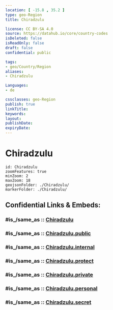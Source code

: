 ```yaml
---
location: [ -15.8 , 35.2 ] 
type: geo-Region
title: Chiradzulu

license: CC BY-SA 4.0
source: https://datahub.io/core/country-codes
isDeleted: false
isReadOnly: false
draft: false
confidential: public

tags:
- geo/Country/Region
aliases:
- Chiradzulu

Languages:
- de

cssclasses: geo-Region
publish: true
linkTitle: 
keywords: 
layout: 
publishDate: 
expiryDate: 
---
```


# Chiradzulu

```leaflet
id: Chiradzulu
zoomFeatures: true 
minZoom: 2 
maxZoom: 18
geojsonFolder: ./Chiradzulu/
markerFolder: ./Chiradzulu/
```


## Confidential Links & Embeds: 

### #is_/same_as :: [Chiradzulu](/_Standards/Earth/Continent/Africa/Africa~East/Malawi/Districts~Malawi/Chiradzulu.md) 

### #is_/same_as :: [Chiradzulu.public](/_public/Earth/Continent/Africa/Africa~East/Malawi/Districts~Malawi/Chiradzulu.public.md) 

### #is_/same_as :: [Chiradzulu.internal](/_internal/Earth/Continent/Africa/Africa~East/Malawi/Districts~Malawi/Chiradzulu.internal.md) 

### #is_/same_as :: [Chiradzulu.protect](/_protect/Earth/Continent/Africa/Africa~East/Malawi/Districts~Malawi/Chiradzulu.protect.md) 

### #is_/same_as :: [Chiradzulu.private](/_private/Earth/Continent/Africa/Africa~East/Malawi/Districts~Malawi/Chiradzulu.private.md) 

### #is_/same_as :: [Chiradzulu.personal](/_personal/Earth/Continent/Africa/Africa~East/Malawi/Districts~Malawi/Chiradzulu.personal.md) 

### #is_/same_as :: [Chiradzulu.secret](/_secret/Earth/Continent/Africa/Africa~East/Malawi/Districts~Malawi/Chiradzulu.secret.md)

